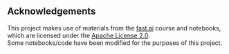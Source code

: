 ## Acknowledgements

This project makes use of materials from the [fast.ai](https://course.fast.ai) course and notebooks,  
which are licensed under the [Apache License 2.0](https://github.com/fastai/fastbook/blob/master/LICENSE).  
Some notebooks/code have been modified for the purposes of this project.
